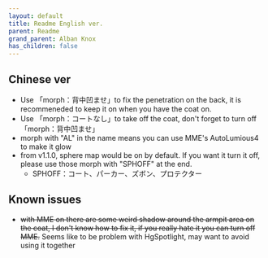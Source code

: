 ```yaml
---
layout: default
title: Readme English ver.
parent: Readme
grand_parent: Alban Knox
has_children: false
---
```


## Chinese ver
- Use 「morph：背中凹ませ」to fix the penetration on the back, it is recommeneded to keep it on when you have the coat on.
- Use 「morph：コートなし」to take off the coat, don't forget to turn off 「morph：背中凹ませ」
- morph with "AL" in the name means you can use MME's AutoLumious4 to make it glow
- from v1.1.0, sphere map would be on by default. If you want it turn it off, please use those morph with "SPHOFF" at the end.
  - SPHOFF：コート、パーカー、ズボン、プロテクター
## Known issues
- ~~with MME on there are some weird shadow around the armpit area on the coat, I don't know how to fix it, if you really hate it you can turn off MME.~~ Seems like to be problem with HgSpotlight, may want to avoid using it together
